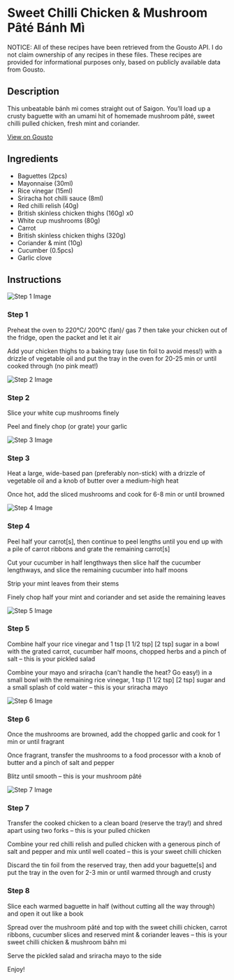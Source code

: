 # Sweet Chilli Chicken & Mushroom Pâté Bánh Mì

NOTICE: All of these recipes have been retrieved from the Gousto API. I do not claim ownership of any recipes in these files. These recipes are provided for informational purposes only, based on publicly available data from Gousto.

## Description

This unbeatable bánh mì comes straight out of Saigon. You’ll load up a crusty baguette with an umami hit of homemade mushroom pâté, sweet chilli pulled chicken, fresh mint and coriander. 

[View on Gousto](https://www.gousto.co.uk/recipes/cookbook/se-asia-sweet-chilli-chicken-mushroom-pate-banh-mi)

## Ingredients

- Baguettes (2pcs)
- Mayonnaise (30ml)
- Rice vinegar (15ml)
- Sriracha hot chilli sauce (8ml)
- Red chilli relish (40g)
- British skinless chicken thighs (160g) x0
- White cup mushrooms (80g)
- Carrot
- British skinless chicken thighs (320g)
- Coriander & mint (10g)
- Cucumber (0.5pcs)
- Garlic clove

## Instructions

![Step 1 Image](https://production-media.gousto.co.uk/cms/recipe-step-image/step-1-1723802823798-x200.jpg)

### Step 1

Preheat the oven to 220°C/ 200°C (fan)/ gas 7 then take your chicken out of the fridge, open the packet and let it air

Add your chicken thighs to a baking tray (use tin foil to avoid mess!) with a drizzle of vegetable oil  and put the tray in the oven for 20-25 min or until cooked through (no pink meat!)

![Step 2 Image](https://production-media.gousto.co.uk/cms/recipe-step-image/step-2-1723802847693-x200.jpg)

### Step 2

Slice your white cup mushrooms finely

Peel and finely chop (or grate) your garlic

![Step 3 Image](https://production-media.gousto.co.uk/cms/recipe-step-image/step-3-1723802853157-x200.jpg)

### Step 3

Heat a large, wide-based pan (preferably non-stick) with a drizzle of vegetable oil and a knob of butter over a medium-high heat

Once hot, add the sliced mushrooms and cook for 6-8 min or until browned

![Step 4 Image](https://production-media.gousto.co.uk/cms/recipe-step-image/step-4-1723802871020-x200.jpg)

### Step 4

Peel half your carrot[s], then continue to peel lengths until you end up with a pile of carrot ribbons and grate the remaining carrot[s]

Cut your cucumber in half lengthways then slice half the cucumber lengthways, and slice the remaining cucumber into half moons

Strip your mint leaves from their stems

Finely chop half your mint and coriander and set aside the remaining leaves

![Step 5 Image](https://production-media.gousto.co.uk/cms/recipe-step-image/step-5-1723802878838-x200.jpg)

### Step 5

Combine half your rice vinegar and 1 tsp <span class="text-purple">[1 1/2 tsp]</span> <span class="text-danger">[2 tsp]</span> sugar in a bowl with the grated carrot, cucumber half moons, chopped herbs and a pinch of salt – this is your pickled salad

Combine your mayo and sriracha (can't handle the heat? Go easy!) in a small bowl with the remaining rice vinegar, 1 tsp <span class="text-purple">[1 1/2 tsp]</span> <span class="text-danger">[2 tsp]</span> sugar and a small splash of cold water – this is your sriracha mayo

![Step 6 Image](https://production-media.gousto.co.uk/cms/recipe-step-image/step-6-1723802885230-x200.jpg)

### Step 6

Once the mushrooms are browned, add the chopped garlic and cook for 1 min or until fragrant

Once fragrant, transfer the mushrooms to a food processor with a knob of butter and a pinch of salt and pepper

Blitz until smooth – this is your mushroom pâté

![Step 7 Image](https://production-media.gousto.co.uk/cms/recipe-step-image/step-7-1723802898553-x200.jpg)

### Step 7

Transfer the cooked chicken to a clean board (reserve the tray!) and shred apart using two forks – this is your pulled chicken

Combine your red chilli relish and pulled chicken with a generous pinch of salt and pepper and mix until well coated – this is your sweet chilli chicken

Discard the tin foil from the reserved tray, then add your baguette[s] and put the tray in the oven for 2-3 min or until warmed through and crusty

### Step 8

Slice each warmed baguette in half (without cutting all the way through) and open it out like a book

Spread over the mushroom pâté and top with the sweet chilli chicken, carrot ribbons, cucumber slices and reserved mint & coriander leaves – this is your sweet chilli chicken & mushroom báhn mì

Serve the pickled salad and sriracha mayo to the side

Enjoy!

